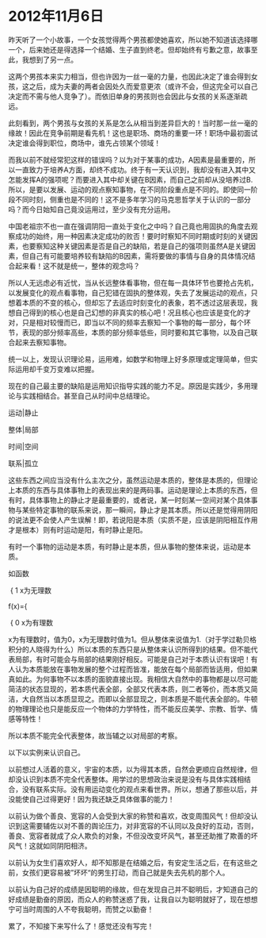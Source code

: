 # 2012年11月6日

昨天听了一个小故事，一个女孩觉得两个男孩都使她喜欢，所以她不知道该选择哪一个，后来她还是得选择一个结婚、生子直到终老。但却始终有亏歉之意，故事至此，我想到了另一点。

这两个男孩本来实力相当，但也许因为一丝一毫的力量，也因此决定了谁会得到女孩，这之后，成为夫妻的两者会因处久而爱意更浓（或许不会，但这完全可以自己决定而不需与他人竞争了）。而依旧单身的男孩则也会因此与女孩的关系逐渐疏远。

此刻看到，两个男孩与女孩的关系是怎么从相当到差异巨大的！当时那一丝一毫的缘故！因此在竞争前期是看先机！这也是职场、商场的重要一环！职场中最初面试决定谁会得到职位，商场中，谁先占领某个领域！

而我以前不就经常犯这样的错误吗？以为对于某事的成功，A因素是最重要的，所以一直致力于培养A方面，却终不成功。终于有一天认识到，我却没有进入其中又怎能发挥A的强项呢？而要进入其中却关键在B因素，而自己之前却从没培养过B.所以，是要以发展、运动的观点察知事物，在不同阶段重点是不同的。即使同一阶段不同时刻，侧重也是不同的！这不是多年学习的马克思哲学关于认识的一部分吗？而今日始知自己竟没运用过，至少没有充分运用。

中国老祖宗不也一直在强调阴阳一直处于变化之中吗？自己竟也用固执的角度去观察成功的始终，用一种因素决定成功的败否！要时时察知不同时期或时刻的关键因素，也要察知这种关键因素是否是自己的缺陷，若是自己的强项则虽然A是关键因素，但自己有可能要培养较有缺陷的B因素，需将要做的事情与自身的具体情况结合起来看！这不就是统一，整体的观念吗？

所以人无远虑必有近忧，当从长远整体看事物，但在每一具体环节也要抢占先机，以发展变化的观点看事物，自己犯错在固执的整体观，失去了发展运动的观点，只想着本质的不变的核心，但却忘了去适应时刻变化的表象，若不透过这层表现，我想自己得到的核心也是自己幻想的非真实的核心吧！况且核心也应该是变化的才对，只是相对较慢而已，即当以不同的频率去察知一个事物的每一部分，每个环节，表现的部分频率高些，本质的部分频率低些，同时要和其它事物，以及自己联合起来去察知事物。

统一以上，发现认识理论易，运用难，如数学和物理上好多原理或定理简单，但实际运用却千变万变难以把握。

现在的自己最主要的缺陷是运用知识指导实践的能力不足。原因是实践少，多用理论与实践相结合。甚至自己从时间中总结理论。



运动|静止

整体|局部

时间|空间

联系|孤立



这些东西之间应当没有什么主次之分，虽然运动是本质的，整体是本质的，但理论上本质的东西与具体事物上的表现出来的是两码事。运动是理论上本质的东西，但有时，具体事物上的静止才是最重要的，或者说，某一时刻某一空间对某个具体事物与某些特定事物的联系来说，那一瞬间，静止才是其本质。所以还是觉得用阴阳的说法更不会使人产生误解！即，若说阳是本质（实质不是，应该是阴阳相互作用才是根本）则有时运动是阳，有时静止是阳。

有时一个事物的运动是本质，有时静止是本质，但从事物的整体来说，运动是本质。

如函数

​        {       1   x为无理数        

f(x)={

​        {      0 x为有理数



x为有理数时，值为0，x为无理数时值为1。但从整体来说值为1.（对于学过勒贝格积分的人晓得为什么）所以本质的东西只是从整体来认识所得到的结果。但不能代表局部，有时可能会与局部的结果刚好相反。可能是自己对于本质认识有误吧！有人认为本质能放在事物发展的整个过程而皆准，能放在每个局部而皆适用，但如果真如此。为何事物不以本质的面貌直接出现。我相信大自然中的事物都是以尽可能简洁的状态显现的，若本质代表全部，全部又代表本质，则二者等价，而本质又简洁，大自然当以本质显现之。而即以全部显现之，则本质是不能代表全部的。牛顿的物理理论也只是能反应一个物体的力学特性，而不能反应美学、宗教、哲学、情感等特性！

所以本质不能完全代表整体，故当辅之以对局部的考察。

以下以实例来认识自己。

以前想过人活着的意义，宇宙的本质，以为得其本质，自然会更顺应自然规律，但却没认识到本质不完全代表整体。用学过的思想政治来说是没有与具体实践相结合，没有联系实际。没有用运动变化的观点来看世界。所以，想通了那些以后，并没能使自己过得更好！因为我还缺乏具体做事的能力！

以前认为做个善良、宽容的人会受到大家的称赞和喜欢，改变周围风气！但却没认识到这需要辅佐以对不善的舆论压力，对非宽容的不认同以及良好的互动，否则，善良、宽容者就成了众人欺负的对象，不但没改变坏风气，甚至还助推了欺善的坏风气！这就如同阴阳相济。

以前认为女生们喜欢好人，却不知那是在结婚之后，有安定生活之后，在有这些之前，女孩们更容易被”坏坏“的男生打动，而自己就是失去先机的那个人。

以前认为自己好的成绩是因聪明的缘故，但在发现自己并不聪明后，才知道自己的好成绩是勤奋的原因，而众人的称赞迷惑了我，让我自以为聪明就好了，现在想想宁可当时周围的人不夸我聪明，而赞之以勤奋！

累了，不知接下来写什么了！感觉还没有写完！


